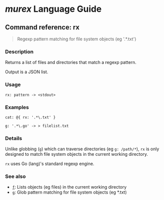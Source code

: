 # _murex_ Language Guide

## Command reference: rx

> Regexp pattern matching for file system objects (eg '.*\.txt')

### Description

Returns a list of files and directories that match a regexp pattern.

Output is a JSON list.

### Usage

    rx: pattern -> <stdout>

### Examples

    cat: @{ rx: '.*\.txt' }

    g: '.*\.go' -> > filelist.txt

### Details

Unlike globbing (`g`) which can traverse directories (eg `g: /path/*`), `rx` is
only designed to match file system objects in the current working directory.

`rx` uses Go (lang)'s standard regexp engine.

### See also

* [`f`](f.md): Lists objects (eg files) in the current working directory
* [`g`](g.md): Glob pattern matching for file system objects (eg *.txt)
